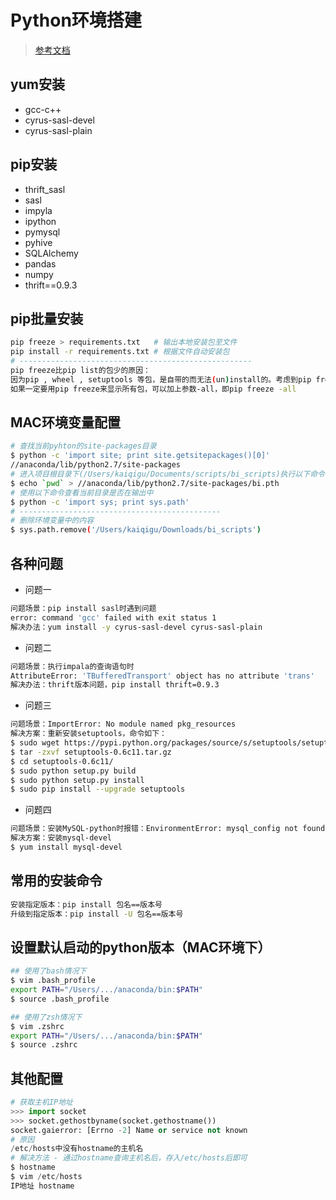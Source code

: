 # Python环境搭建

> [参考文档](https://github.com/cloudera/impyla)

## yum安装
- gcc-c++
- cyrus-sasl-devel 
- cyrus-sasl-plain

## pip安装

- thrift_sasl
- sasl
- impyla
- ipython
- pymysql
- pyhive
- SQLAlchemy
- pandas
- numpy
- thrift==0.9.3

## pip批量安装
```sh
pip freeze > requirements.txt   # 输出本地安装包至文件
pip install -r requirements.txt # 根据文件自动安装包
# ----------------------------------------------------
pip freeze比pip list的包少的原因：
因为pip , wheel , setuptools 等包，是自带的而无法(un)install的。考虑到pip freeze的用途，所以这些包并没有显示。
如果一定要用pip freeze来显示所有包，可以加上参数-all，即pip freeze -all
```


## MAC环境变量配置
```sh
# 查找当前pyhton的site-packages目录
$ python -c 'import site; print site.getsitepackages()[0]'
//anaconda/lib/python2.7/site-packages
# 进入项目根目录下(/Users/kaiqigu/Documents/scripts/bi_scripts)执行以下命令
$ echo `pwd` > //anaconda/lib/python2.7/site-packages/bi.pth
# 使用以下命令查看当前目录是否在输出中
$ python -c 'import sys; print sys.path'
# ---------------------------------------------
# 删除环境变量中的内容
$ sys.path.remove('/Users/kaiqigu/Downloads/bi_scripts')
```

## 各种问题
- 问题一
```sh
问题场景：pip install sasl时遇到问题
error: command 'gcc' failed with exit status 1
解决办法：yum install -y cyrus-sasl-devel cyrus-sasl-plain
```
- 问题二
```sh
问题场景：执行impala的查询语句时
AttributeError: 'TBufferedTransport' object has no attribute 'trans'
解决办法：thrift版本问题，pip install thrift=0.9.3
```
- 问题三
```sh
问题场景：ImportError: No module named pkg_resources
解决方案：重新安装setuptools，命令如下：
$ sudo wget https://pypi.python.org/packages/source/s/setuptools/setuptools-0.6c11.tar.gz#md5=7df2a529a074f613b509fb44feefefe74e
$ tar -zxvf setuptools-0.6c11.tar.gz
$ cd setuptools-0.6c11/
$ sudo python setup.py build
$ sudo python setup.py install
$ sudo pip install --upgrade setuptools
```
- 问题四
```sh
问题场景：安装MySQL-python时报错：EnvironmentError: mysql_config not found
解决方案：安装mysql-devel
$ yum install mysql-devel
```

## 常用的安装命令
```sh
安装指定版本：pip install 包名==版本号
升级到指定版本：pip install -U 包名==版本号
```

## 设置默认启动的python版本（MAC环境下）

```sh
## 使用了bash情况下
$ vim .bash_profile
export PATH="/Users/.../anaconda/bin:$PATH"
$ source .bash_profile

## 使用了zsh情况下
$ vim .zshrc
export PATH="/Users/.../anaconda/bin:$PATH" 
$ source .zshrc
```

## 其他配置
```py
# 获取主机IP地址
>>> import socket
>>> socket.gethostbyname(socket.gethostname())
socket.gaierror: [Errno -2] Name or service not known
# 原因
/etc/hosts中没有hostname的主机名
# 解决方法 - 通过hostname查询主机名后，存入/etc/hosts后即可
$ hostname
$ vim /etc/hosts
IP地址 hostname
```
